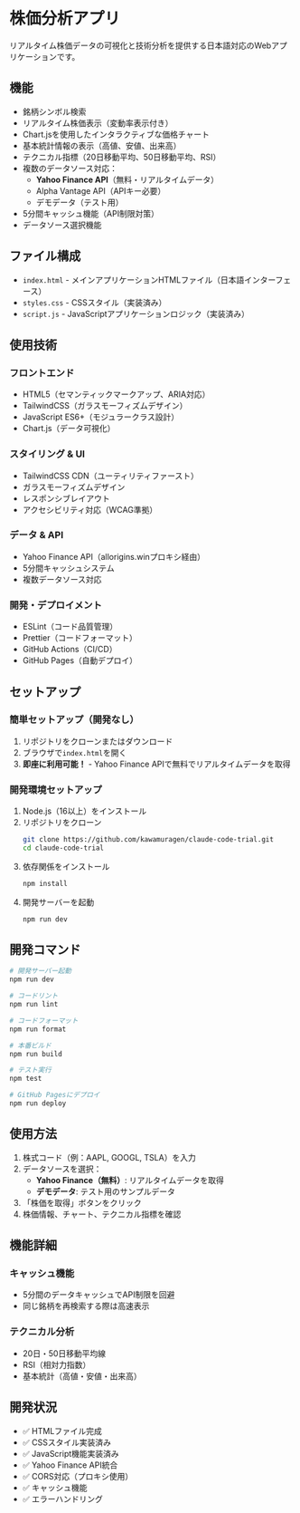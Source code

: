 # 株価分析アプリ

リアルタイム株価データの可視化と技術分析を提供する日本語対応のWebアプリケーションです。

## 機能

- 銘柄シンボル検索
- リアルタイム株価表示（変動率表示付き）
- Chart.jsを使用したインタラクティブな価格チャート
- 基本統計情報の表示（高値、安値、出来高）
- テクニカル指標（20日移動平均、50日移動平均、RSI）
- 複数のデータソース対応：
    - **Yahoo Finance API**（無料・リアルタイムデータ）
    - Alpha Vantage API（APIキー必要）
    - デモデータ（テスト用）
- 5分間キャッシュ機能（API制限対策）
- データソース選択機能

## ファイル構成

- `index.html` - メインアプリケーションHTMLファイル（日本語インターフェース）
- `styles.css` - CSSスタイル（実装済み）
- `script.js` - JavaScriptアプリケーションロジック（実装済み）

## 使用技術

### フロントエンド

- HTML5（セマンティックマークアップ、ARIA対応）
- TailwindCSS（ガラスモーフィズムデザイン）
- JavaScript ES6+（モジュラークラス設計）
- Chart.js（データ可視化）

### スタイリング & UI

- TailwindCSS CDN（ユーティリティファースト）
- ガラスモーフィズムデザイン
- レスポンシブレイアウト
- アクセシビリティ対応（WCAG準拠）

### データ & API

- Yahoo Finance API（allorigins.winプロキシ経由）
- 5分間キャッシュシステム
- 複数データソース対応

### 開発・デプロイメント

- ESLint（コード品質管理）
- Prettier（コードフォーマット）
- GitHub Actions（CI/CD）
- GitHub Pages（自動デプロイ）

## セットアップ

### 簡単セットアップ（開発なし）

1. リポジトリをクローンまたはダウンロード
2. ブラウザで`index.html`を開く
3. **即座に利用可能！** - Yahoo Finance APIで無料でリアルタイムデータを取得

### 開発環境セットアップ

1. Node.js（16以上）をインストール
2. リポジトリをクローン
    ```bash
    git clone https://github.com/kawamuragen/claude-code-trial.git
    cd claude-code-trial
    ```
3. 依存関係をインストール
    ```bash
    npm install
    ```
4. 開発サーバーを起動
    ```bash
    npm run dev
    ```

## 開発コマンド

```bash
# 開発サーバー起動
npm run dev

# コードリント
npm run lint

# コードフォーマット
npm run format

# 本番ビルド
npm run build

# テスト実行
npm test

# GitHub Pagesにデプロイ
npm run deploy
```

## 使用方法

1. 株式コード（例：AAPL, GOOGL, TSLA）を入力
2. データソースを選択：
    - **Yahoo Finance（無料）**: リアルタイムデータを取得
    - **デモデータ**: テスト用のサンプルデータ
3. 「株価を取得」ボタンをクリック
4. 株価情報、チャート、テクニカル指標を確認

## 機能詳細

### キャッシュ機能

- 5分間のデータキャッシュでAPI制限を回避
- 同じ銘柄を再検索する際は高速表示

### テクニカル分析

- 20日・50日移動平均線
- RSI（相対力指数）
- 基本統計（高値・安値・出来高）

## 開発状況

- ✅ HTMLファイル完成
- ✅ CSSスタイル実装済み
- ✅ JavaScript機能実装済み
- ✅ Yahoo Finance API統合
- ✅ CORS対応（プロキシ使用）
- ✅ キャッシュ機能
- ✅ エラーハンドリング
